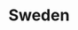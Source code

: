 ---
title: Sweden
label: Shrimper
year: 1995
band:
    - John Darnielle
    - Rachel Ware
songs:
    - The Recognition Scene
    - Downtown Seoul
    - Some Swedish Trees
    - I Wonder Where Our Love Has Gone
    - Deianara Crush
    - Whole Wide World
    - Flashing Lights
    - Sept 19th Triple X Love! Love!
    - Going to Queens
    - Tahitian Ambrosia Maker
    - Going to Bolivia
    - Tollund Man
    - California Song
    - Snow Crush Killing Song
    - Send Me an Angel
    - Neon Orange Glimmer Song
    - FM
    - Prana Ferox
    - Cold Milk Bottle
---